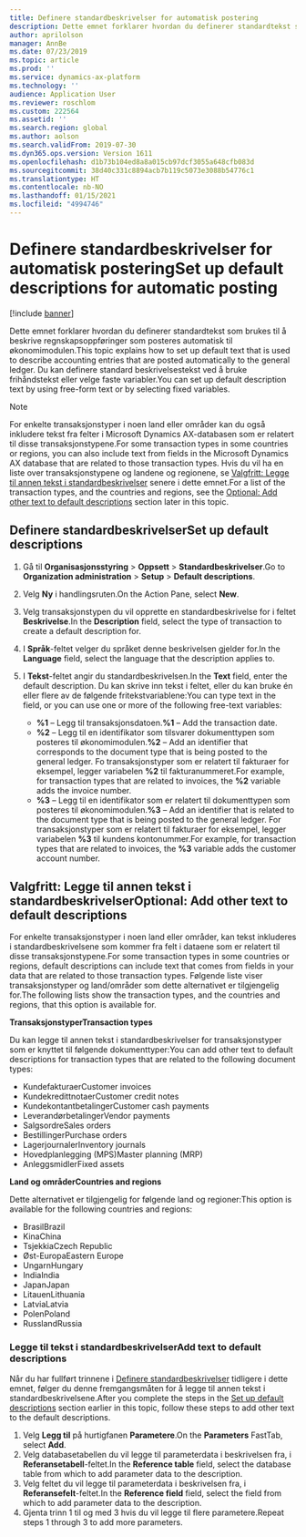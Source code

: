 ```yaml
---
title: Definere standardbeskrivelser for automatisk postering
description: Dette emnet forklarer hvordan du definerer standardtekst som brukes til å beskrive regnskapsoppføringer som posteres automatisk til økonomimodulen. Du kan definere standard beskrivelsestekst ved å bruke frihåndstekst eller velge faste variabler.
author: aprilolson
manager: AnnBe
ms.date: 07/23/2019
ms.topic: article
ms.prod: ''
ms.service: dynamics-ax-platform
ms.technology: ''
audience: Application User
ms.reviewer: roschlom
ms.custom: 222564
ms.assetid: ''
ms.search.region: global
ms.author: aolson
ms.search.validFrom: 2019-07-30
ms.dyn365.ops.version: Version 1611
ms.openlocfilehash: d1b73b104ed8a8a015cb97dcf3055a648cfb083d
ms.sourcegitcommit: 38d40c331c8894acb7b119c5073e3088b54776c1
ms.translationtype: HT
ms.contentlocale: nb-NO
ms.lasthandoff: 01/15/2021
ms.locfileid: "4994746"
---
```

# <a name="set-up-default-descriptions-for-automatic-posting"></a><span data-ttu-id="e1fe8-104">Definere standardbeskrivelser for automatisk postering</span><span class="sxs-lookup"><span data-stu-id="e1fe8-104">Set up default descriptions for automatic posting</span></span>

[!include [banner](../includes/banner.md)]

<span data-ttu-id="e1fe8-105">Dette emnet forklarer hvordan du definerer standardtekst som brukes til å beskrive regnskapsoppføringer som posteres automatisk til økonomimodulen.</span><span class="sxs-lookup"><span data-stu-id="e1fe8-105">This topic explains how to set up default text that is used to describe accounting entries that are posted automatically to the general ledger.</span></span> <span data-ttu-id="e1fe8-106">Du kan definere standard beskrivelsestekst ved å bruke frihåndstekst eller velge faste variabler.</span><span class="sxs-lookup"><span data-stu-id="e1fe8-106">You can set up default description text by using free-form text or by selecting fixed variables.</span></span>

> [!NOTE]
> <span data-ttu-id="e1fe8-107">For enkelte transaksjonstyper i noen land eller områder kan du også inkludere tekst fra felter i Microsoft Dynamics AX-databasen som er relatert til disse transaksjonstypene.</span><span class="sxs-lookup"><span data-stu-id="e1fe8-107">For some transaction types in some countries or regions, you can also include text from fields in the Microsoft Dynamics AX database that are related to those transaction types.</span></span> <span data-ttu-id="e1fe8-108">Hvis du vil ha en liste over transaksjonstypene og landene og regionene, se [Valgfritt: Legge til annen tekst i standardbeskrivelser](#optional-add-other-text-to-default-descriptions) senere i dette emnet.</span><span class="sxs-lookup"><span data-stu-id="e1fe8-108">For a list of the transaction types, and the countries and regions, see the [Optional: Add other text to default descriptions](#optional-add-other-text-to-default-descriptions) section later in this topic.</span></span>

## <a name="set-up-default-descriptions"></a><span data-ttu-id="e1fe8-109">Definere standardbeskrivelser</span><span class="sxs-lookup"><span data-stu-id="e1fe8-109">Set up default descriptions</span></span>

1. <span data-ttu-id="e1fe8-110">Gå til **Organisasjonsstyring** \> **Oppsett** \> **Standardbeskrivelser**.</span><span class="sxs-lookup"><span data-stu-id="e1fe8-110">Go to **Organization administration** \> **Setup** \> **Default descriptions**.</span></span>
2. <span data-ttu-id="e1fe8-111">Velg **Ny** i handlingsruten.</span><span class="sxs-lookup"><span data-stu-id="e1fe8-111">On the Action Pane, select **New**.</span></span>
3. <span data-ttu-id="e1fe8-112">Velg transaksjonstypen du vil opprette en standardbeskrivelse for i feltet **Beskrivelse**.</span><span class="sxs-lookup"><span data-stu-id="e1fe8-112">In the **Description** field, select the type of transaction to create a default description for.</span></span>
4. <span data-ttu-id="e1fe8-113">I **Språk**-feltet velger du språket denne beskrivelsen gjelder for.</span><span class="sxs-lookup"><span data-stu-id="e1fe8-113">In the **Language** field, select the language that the description applies to.</span></span>
5. <span data-ttu-id="e1fe8-114">I **Tekst**-feltet angir du standardbeskrivelsen.</span><span class="sxs-lookup"><span data-stu-id="e1fe8-114">In the **Text** field, enter the default description.</span></span> <span data-ttu-id="e1fe8-115">Du kan skrive inn tekst i feltet, eller du kan bruke én eller flere av de følgende fritekstvariablene:</span><span class="sxs-lookup"><span data-stu-id="e1fe8-115">You can type text in the field, or you can use one or more of the following free-text variables:</span></span>

    - <span data-ttu-id="e1fe8-116">**%1** – Legg til transaksjonsdatoen.</span><span class="sxs-lookup"><span data-stu-id="e1fe8-116">**%1** – Add the transaction date.</span></span>
    - <span data-ttu-id="e1fe8-117">**%2** – Legg til en identifikator som tilsvarer dokumenttypen som posteres til økonomimodulen.</span><span class="sxs-lookup"><span data-stu-id="e1fe8-117">**%2** – Add an identifier that corresponds to the document type that is being posted to the general ledger.</span></span> <span data-ttu-id="e1fe8-118">Fo transaksjonstyper som er relatert til fakturaer for eksempel, legger variabelen **%2** til fakturanummeret.</span><span class="sxs-lookup"><span data-stu-id="e1fe8-118">For example, for transaction types that are related to invoices, the **%2** variable adds the invoice number.</span></span>
    - <span data-ttu-id="e1fe8-119">**%3** – Legg til en identifikator som er relatert til dokumenttypen som posteres til økonomimodulen.</span><span class="sxs-lookup"><span data-stu-id="e1fe8-119">**%3** – Add an identifier that is related to the document type that is being posted to the general ledger.</span></span> <span data-ttu-id="e1fe8-120">For transaksjonstyper som er relatert til fakturaer for eksempel, legger variabelen **%3** til kundens kontonummer.</span><span class="sxs-lookup"><span data-stu-id="e1fe8-120">For example, for transaction types that are related to invoices, the **%3** variable adds the customer account number.</span></span>

## <a name="optional-add-other-text-to-default-descriptions"></a><span data-ttu-id="e1fe8-121">Valgfritt: Legge til annen tekst i standardbeskrivelser</span><span class="sxs-lookup"><span data-stu-id="e1fe8-121">Optional: Add other text to default descriptions</span></span>

<span data-ttu-id="e1fe8-122">For enkelte transaksjonstyper i noen land eller områder, kan tekst inkluderes i standardbeskrivelsene som kommer fra felt i dataene som er relatert til disse transaksjonstypene.</span><span class="sxs-lookup"><span data-stu-id="e1fe8-122">For some transaction types in some countries or regions, default descriptions can include text that comes from fields in your data that are related to those transaction types.</span></span> <span data-ttu-id="e1fe8-123">Følgende liste viser transaksjonstyper og land/områder som dette alternativet er tilgjengelig for.</span><span class="sxs-lookup"><span data-stu-id="e1fe8-123">The following lists show the transaction types, and the countries and regions, that this option is available for.</span></span>

<span data-ttu-id="e1fe8-124">**Transaksjonstyper**</span><span class="sxs-lookup"><span data-stu-id="e1fe8-124">**Transaction types**</span></span>

<span data-ttu-id="e1fe8-125">Du kan legge til annen tekst i standardbeskrivelser for transaksjonstyper som er knyttet til følgende dokumenttyper:</span><span class="sxs-lookup"><span data-stu-id="e1fe8-125">You can add other text to default descriptions for transaction types that are related to the following document types:</span></span>

- <span data-ttu-id="e1fe8-126">Kundefakturaer</span><span class="sxs-lookup"><span data-stu-id="e1fe8-126">Customer invoices</span></span>
- <span data-ttu-id="e1fe8-127">Kundekredittnotaer</span><span class="sxs-lookup"><span data-stu-id="e1fe8-127">Customer credit notes</span></span>
- <span data-ttu-id="e1fe8-128">Kundekontantbetalinger</span><span class="sxs-lookup"><span data-stu-id="e1fe8-128">Customer cash payments</span></span>
- <span data-ttu-id="e1fe8-129">Leverandørbetalinger</span><span class="sxs-lookup"><span data-stu-id="e1fe8-129">Vendor payments</span></span>
- <span data-ttu-id="e1fe8-130">Salgsordre</span><span class="sxs-lookup"><span data-stu-id="e1fe8-130">Sales orders</span></span>
- <span data-ttu-id="e1fe8-131">Bestillinger</span><span class="sxs-lookup"><span data-stu-id="e1fe8-131">Purchase orders</span></span>
- <span data-ttu-id="e1fe8-132">Lagerjournaler</span><span class="sxs-lookup"><span data-stu-id="e1fe8-132">Inventory journals</span></span>
- <span data-ttu-id="e1fe8-133">Hovedplanlegging (MPS)</span><span class="sxs-lookup"><span data-stu-id="e1fe8-133">Master planning (MRP)</span></span>
- <span data-ttu-id="e1fe8-134">Anleggsmidler</span><span class="sxs-lookup"><span data-stu-id="e1fe8-134">Fixed assets</span></span>

<span data-ttu-id="e1fe8-135">**Land og områder**</span><span class="sxs-lookup"><span data-stu-id="e1fe8-135">**Countries and regions**</span></span>

<span data-ttu-id="e1fe8-136">Dette alternativet er tilgjengelig for følgende land og regioner:</span><span class="sxs-lookup"><span data-stu-id="e1fe8-136">This option is available for the following countries and regions:</span></span>

- <span data-ttu-id="e1fe8-137">Brasil</span><span class="sxs-lookup"><span data-stu-id="e1fe8-137">Brazil</span></span>
- <span data-ttu-id="e1fe8-138">Kina</span><span class="sxs-lookup"><span data-stu-id="e1fe8-138">China</span></span>
- <span data-ttu-id="e1fe8-139">Tsjekkia</span><span class="sxs-lookup"><span data-stu-id="e1fe8-139">Czech Republic</span></span>
- <span data-ttu-id="e1fe8-140">Øst-Europa</span><span class="sxs-lookup"><span data-stu-id="e1fe8-140">Eastern Europe</span></span>
- <span data-ttu-id="e1fe8-141">Ungarn</span><span class="sxs-lookup"><span data-stu-id="e1fe8-141">Hungary</span></span>
- <span data-ttu-id="e1fe8-142">India</span><span class="sxs-lookup"><span data-stu-id="e1fe8-142">India</span></span>
- <span data-ttu-id="e1fe8-143">Japan</span><span class="sxs-lookup"><span data-stu-id="e1fe8-143">Japan</span></span>
- <span data-ttu-id="e1fe8-144">Litauen</span><span class="sxs-lookup"><span data-stu-id="e1fe8-144">Lithuania</span></span>
- <span data-ttu-id="e1fe8-145">Latvia</span><span class="sxs-lookup"><span data-stu-id="e1fe8-145">Latvia</span></span>
- <span data-ttu-id="e1fe8-146">Polen</span><span class="sxs-lookup"><span data-stu-id="e1fe8-146">Poland</span></span>
- <span data-ttu-id="e1fe8-147">Russland</span><span class="sxs-lookup"><span data-stu-id="e1fe8-147">Russia</span></span>

### <a name="add-text-to-default-descriptions"></a><span data-ttu-id="e1fe8-148">Legge til tekst i standardbeskrivelser</span><span class="sxs-lookup"><span data-stu-id="e1fe8-148">Add text to default descriptions</span></span>

<span data-ttu-id="e1fe8-149">Når du har fullført trinnene i [Definere standardbeskrivelser](#set-up-default-descriptions) tidligere i dette emnet, følger du denne fremgangsmåten for å legge til annen tekst i standardbeskrivelsene.</span><span class="sxs-lookup"><span data-stu-id="e1fe8-149">After you complete the steps in the [Set up default descriptions](#set-up-default-descriptions) section earlier in this topic, follow these steps to add other text to the default descriptions.</span></span>

1. <span data-ttu-id="e1fe8-150">Velg **Legg til** på hurtigfanen **Parametere**.</span><span class="sxs-lookup"><span data-stu-id="e1fe8-150">On the **Parameters** FastTab, select **Add**.</span></span>
2. <span data-ttu-id="e1fe8-151">Velg databasetabellen du vil legge til parameterdata i beskrivelsen fra, i **Referansetabell**-feltet.</span><span class="sxs-lookup"><span data-stu-id="e1fe8-151">In the **Reference table** field, select the database table from which to add parameter data to the description.</span></span>
3. <span data-ttu-id="e1fe8-152">Velg feltet du vil legge til parameterdata i beskrivelsen fra, i **Referansefelt**-feltet.</span><span class="sxs-lookup"><span data-stu-id="e1fe8-152">In the **Reference field** field, select the field from which to add parameter data to the description.</span></span>
4. <span data-ttu-id="e1fe8-153">Gjenta trinn 1 til og med 3 hvis du vil legge til flere parametere.</span><span class="sxs-lookup"><span data-stu-id="e1fe8-153">Repeat steps 1 through 3 to add more parameters.</span></span>
